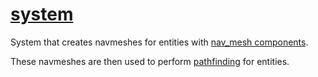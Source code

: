 # [system](system.hpp)

System that creates navmeshes for entities with [nav_mesh components](../../data/nav_mesh.md).

These navmeshes are then used to perform [pathfinding](../../data/navigation.md) for entities.